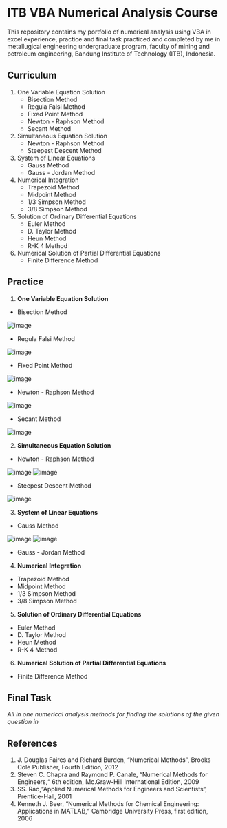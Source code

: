 # ITB VBA Numerical Analysis Course

This repository contains my portfolio of numerical analysis using VBA in excel experience, practice and final task practiced and completed by me in metallugical engineering undergraduate program, faculty of mining and petroleum engineering, Bandung Institute of Technology (ITB), Indonesia.

## Curriculum
1. One Variable Equation Solution
    - Bisection Method
    - Regula Falsi Method
    - Fixed Point Method
    - Newton - Raphson Method
    - Secant Method
2. Simultaneous Equation Solution
    - Newton - Raphson Method
    - Steepest Descent Method
3. System of Linear Equations
    - Gauss Method
    - Gauss - Jordan Method
4. Numerical Integration
    - Trapezoid Method
    - Midpoint Method
    - 1/3 Simpson Method
    - 3/8 Simpson Method
5. Solution of Ordinary Differential Equations
    - Euler Method
    - D. Taylor Method
    - Heun Method
    - R-K 4 Method
6. Numerical Solution of Partial Differential Equations
    - Finite Difference Method

## Practice

1. **One Variable Equation Solution**
- Bisection Method

![image](https://user-images.githubusercontent.com/88588162/128624728-a64c6185-f719-4661-b663-9da5a896bd22.png)

- Regula Falsi Method

![image](https://user-images.githubusercontent.com/88588162/128624740-18d4ff84-5e6f-4e22-8d3d-ead65f2d575b.png)

- Fixed Point Method

![image](https://user-images.githubusercontent.com/88588162/128624751-caa4ec87-f7db-43ca-9829-2ab52c49dc6e.png)

- Newton - Raphson Method

![image](https://user-images.githubusercontent.com/88588162/128624769-942c053a-9922-4c51-809f-146fdf5f3231.png)

- Secant Method

![image](https://user-images.githubusercontent.com/88588162/128624773-b9eb1bc8-46ff-4de3-8f28-053e04c485e7.png)

2. **Simultaneous Equation Solution**
- Newton - Raphson Method

![image](https://user-images.githubusercontent.com/88588162/128624814-fe2403b8-7b5d-4576-8845-7eda528e7dd8.png)
![image](https://user-images.githubusercontent.com/88588162/128624818-082c8482-57c8-4bcb-94de-08fe9035db44.png)

- Steepest Descent Method

![image](https://user-images.githubusercontent.com/88588162/128624803-ff7a93ae-dc2d-44f9-806d-04b2de1a6a09.png)

3. **System of Linear Equations**
- Gauss Method

![image](https://user-images.githubusercontent.com/88588162/128624880-0ee0ce7e-5556-450f-a4ec-2e6411fe55d3.png)
![image](https://user-images.githubusercontent.com/88588162/128624882-7fef72b4-e8c5-471c-b41a-18928d0a9366.png)

- Gauss - Jordan Method

4. **Numerical Integration**
- Trapezoid Method
- Midpoint Method
- 1/3 Simpson Method
- 3/8 Simpson Method

5. **Solution of Ordinary Differential Equations**
- Euler Method
- D. Taylor Method
- Heun Method
- R-K 4 Method

6. **Numerical Solution of Partial Differential Equations**
- Finite Difference Method

## Final Task

*All in one numerical analysis methods for finding the solutions of the given question in*

## References
1. J. Douglas Faires and Richard Burden, “Numerical Methods”, Brooks Cole Publisher, Fourth Edition, 2012 
2. Steven C. Chapra and Raymond P. Canale, “Numerical Methods for Engineers,“ 6th edition, Mc.Graw-Hill International Edition, 2009
3. SS. Rao,“Applied Numerical Methods for Engineers and Scientists“, Prentice-Hall, 2001
4. Kenneth J. Beer, “Numerical Methods for Chemical Engineering: Applications in MATLAB,“ Cambridge University Press, first edition, 2006
